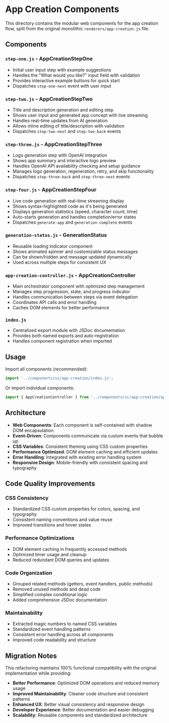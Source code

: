 # App Creation Components

This directory contains the modular web components for the app creation flow, split from the original monolithic `renderers/app-creation.js` file.

## Components

### `step-one.js` - AppCreationStepOne
- Initial user input step with example suggestions
- Handles the "What would you like?" input field with validation
- Provides interactive example buttons for quick start
- Dispatches `step-one-next` event with user input

### `step-two.js` - AppCreationStepTwo  
- Title and description generation and editing step
- Shows user input and generated app concept with live streaming
- Handles real-time updates from AI generation
- Allows inline editing of title/description with validation
- Dispatches `step-two-next` and `step-two-back` events

### `step-three.js` - AppCreationStepThree
- Logo generation step with OpenAI integration
- Shows app summary and interactive logo preview
- Handles OpenAI API availability checking and setup guidance
- Manages logo generation, regeneration, retry, and skip functionality
- Dispatches `step-three-back` and `step-three-next` events

### `step-four.js` - AppCreationStepFour
- Live code generation with real-time streaming display
- Shows syntax-highlighted code as it's being generated
- Displays generation statistics (speed, character count, time)
- Auto-starts generation and handles completion/error states
- Dispatches `generate-app` and `generation-complete` events

### `generation-status.js` - GenerationStatus
- Reusable loading indicator component
- Shows animated spinner and customizable status messages
- Can be shown/hidden and message updated dynamically
- Used across multiple steps for consistent UX

### `app-creation-controller.js` - AppCreationController
- Main orchestrator component with optimized step management
- Manages step progression, state, and progress indicator
- Handles communication between steps via event delegation
- Coordinates API calls and error handling
- Caches DOM elements for better performance

### `index.js`
- Centralized export module with JSDoc documentation
- Provides both named exports and auto-registration
- Handles component registration when imported

## Usage

Import all components (recommended):
```javascript
import '../components/ui/app-creation/index.js';
```

Or import individual components:
```javascript
import { AppCreationController } from '../components/ui/app-creation/app-creation-controller.js';
```

## Architecture

- **Web Components**: Each component is self-contained with shadow DOM encapsulation
- **Event-Driven**: Components communicate via custom events that bubble up
- **CSS Variables**: Consistent theming using CSS custom properties
- **Performance Optimized**: DOM element caching and efficient updates
- **Error Handling**: Integrated with existing error handling system
- **Responsive Design**: Mobile-friendly with consistent spacing and typography

## Code Quality Improvements

### CSS Consistency
- Standardized CSS custom properties for colors, spacing, and typography
- Consistent naming conventions and value reuse
- Improved transitions and hover states

### Performance Optimizations
- DOM element caching in frequently accessed methods
- Optimized timer usage and cleanup
- Reduced redundant DOM queries and updates

### Code Organization
- Grouped related methods (getters, event handlers, public methods)
- Removed unused methods and dead code
- Simplified complex conditional logic
- Added comprehensive JSDoc documentation

### Maintainability
- Extracted magic numbers to named CSS variables
- Standardized event handling patterns
- Consistent error handling across all components
- Improved code readability and structure

## Migration Notes

This refactoring maintains 100% functional compatibility with the original implementation while providing:
- **Better Performance**: Optimized DOM operations and reduced memory usage
- **Improved Maintainability**: Cleaner code structure and consistent patterns
- **Enhanced UX**: Better visual consistency and responsive design
- **Developer Experience**: Better documentation and easier debugging
- **Scalability**: Reusable components and standardized architecture
